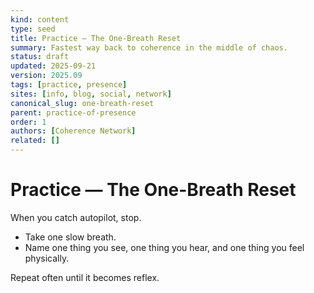 ```yaml
---
kind: content
type: seed
title: Practice — The One-Breath Reset
summary: Fastest way back to coherence in the middle of chaos.
status: draft
updated: 2025-09-21
version: 2025.09
tags: [practice, presence]
sites: [info, blog, social, network]
canonical_slug: one-breath-reset
parent: practice-of-presence
order: 1
authors: [Coherence Network]
related: []
---
```


# Practice — The One-Breath Reset

When you catch autopilot, stop.

- Take one slow breath.
- Name one thing you see, one thing you hear, and one thing you feel physically.

Repeat often until it becomes reflex.

